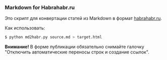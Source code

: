 ### Markdown for Habrahabr.ru

Это скрипт для конвертации статей из Markdown в формат [habrahabr.ru](http://habrahabr.ru/).

Как использовать:
```bash
$ python md2habr.py source.md > target.html
```

**Внимание!** В форме публикации обязательно снимайте галочку "Отключить автоматические переносы строк и создание ссылок".

